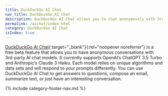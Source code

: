 ```yaml
---
title: DuckDuckGo AI Chat
nav_title: DuckDuckGo AI Chat
description: DuckDuckGo AI Chat allows you to chat anonymously with 3rd-party AI chat models for free.
permalink: /aichat/index.html
category: DuckDuckGo AI Chat
isIndex: true
---
```


[DuckDuckGo AI Chat](https://duckduckgo.com/aichat){:target="\_blank"}{:rel="noopener noreferrer"} is a free beta feature that allows you to have anonymous conversations with 3rd-party AI chat models. It currently supports OpenAI’s ChatGPT 3.5 Turbo and Anthropic’s Claude 3 Haiku. Each model relies on unique algorithms and data sets and will respond to your prompts differently. You can use DuckDuckGo AI Chat to get answers to questions, compose an email, summarize text, or just have an interesting conversation.

{% include category-footer-nav.md %}
